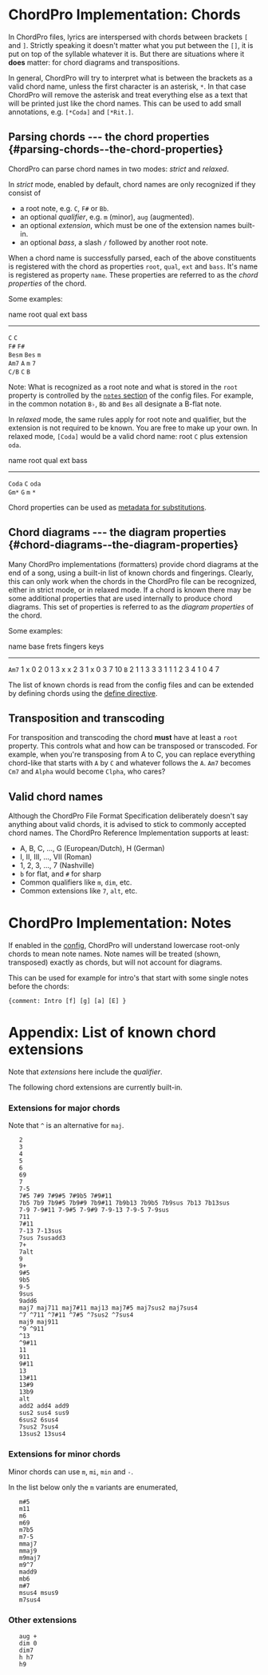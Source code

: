 ChordPro Implementation: Chords
===============================

In ChordPro files, lyrics are interspersed with chords between brackets
`[` and `]`. Strictly speaking it doesn't matter what you put between
the `[]`, it is put on top of the syllable whatever it is. But there are
situations where it **does** matter: for chord diagrams and
transpositions.

In general, ChordPro will try to interpret what is between the brackets
as a valid chord name, unless the first character is an asterisk, `*`.
In that case ChordPro will remove the asterisk and treat everything else
as a text that will be printed just like the chord names. This can be
used to add small annotations, e.g. `[*Coda]` and `[*Rit.]`.

Parsing chords --- the chord properties {#parsing-chords--the-chord-properties}
---------------------------------------

ChordPro can parse chord names in two modes: *strict* and *relaxed*.

In *strict* mode, enabled by default, chord names are only recognized if
they consist of

-   a root note, e.g. `C`, `F#` or `Bb`.
-   an optional *qualifier*, e.g. `m` (minor), `aug` (augmented).
-   an optional *extension*, which must be one of the extension names
    built-in.
-   an optional *bass*, a slash `/` followed by another root note.

When a chord name is successfully parsed, each of the above constituents
is registered with the chord as properties `root`, `qual`, `ext` and
`bass`. It's name is registered as property `name`. These properties are
referred to as the *chord properties* of the chord.

Some examples:

  name     root    qual   ext   bass
  -------- ------- ------ ----- ------
  `C`      `C`                  
  `F#`     `F#`                 
  `Besm`   `Bes`   `m`          
  `Am7`    `A`     `m`    `7`   
  `C/B`    `C`                  `B`

Note: What is recognized as a root note and what is stored in the `root`
property is controlled by the [`notes`
section](https://www.chordpro.org/chordpro/chordpro-configuration-instrument/)
of the config files. For example, in the common notation `B♭`, `Bb` and
`Bes` all designate a B-flat note.

In *relaxed* mode, the same rules apply for root note and qualifier, but
the extension is not required to be known. You are free to make up your
own. In relaxed mode, `[Coda]` would be a valid chord name: root `C`
plus extension `oda`.

  name     root   qual   ext     bass
  -------- ------ ------ ------- ------
  `Coda`   `C`           `oda`   
  `Gm*`    `G`    `m`    `*`     

Chord properties can be used as [metadata for
substitutions](https://www.chordpro.org/chordpro/chordpro-configuration-format-strings/#chord-display-strings).

Chord diagrams --- the diagram properties {#chord-diagrams--the-diagram-properties}
-----------------------------------------

Many ChordPro implementations (formatters) provide chord diagrams at the
end of a song, using a built-in list of known chords and fingerings.
Clearly, this can only work when the chords in the ChordPro file can be
recognized, either in strict mode, or in relaxed mode. If a chord is
known there may be some additional properties that are used internally
to produce chord diagrams. This set of properties is referred to as the
*diagram properties* of the chord.

Some examples:

  name    base   frets         fingers       keys
  ------- ------ ------------- ------------- ----------
  `Am7`   1      x 0 2 0 1 3   x x 2 3 1 x   0 3 7 10
  `B`     2      1 1 3 3 3 1   1 1 2 3 4 1   0 4 7

The list of known chords is read from the config files and can be
extended by defining chords using the [define
directive](./directives-define.md).

Transposition and transcoding
-----------------------------

For transposition and transcoding the chord **must** have at least a
`root` property. This controls what and how can be transposed or
transcoded. For example, when you're transposing from A to C, you can
replace everything chord-like that starts with `A` by `C` and whatever
follows the `A`. `Am7` becomes `Cm7` and `Alpha` would become `Clpha`,
who cares?

Valid chord names
-----------------

Although the ChordPro File Format Specification deliberately doesn't say
anything about valid chords, it is advised to stick to commonly accepted
chord names. The ChordPro Reference Implementation supports at least:

-   A, B, C, ..., G (European/Dutch), H (German)
-   I, II, III, ..., VII (Roman)
-   1, 2, 3, ..., 7 (Nashville)
-   `b` for flat, and `#` for sharp
-   Common qualifiers like `m`, `dim`, etc.
-   Common extensions like `7`, `alt`, etc.

ChordPro Implementation: Notes
==============================

If enabled in the
[config](https://www.chordpro.org/chordpro/chordpro-configuration-generic/#general-settings),
ChordPro will understand lowercase root-only chords to mean note names.
Note names will be treated (shown, transposed) exactly as chords, but
will not account for diagrams.

This can be used for example for intro's that start with some single
notes before the chords:

``` {tabindex="0"}
{comment: Intro [f] [g] [a] [E] }
```

Appendix: List of known chord extensions
========================================

Note that *extensions* here include the *qualifier*.

The following chord extensions are currently built-in.

### Extensions for major chords

Note that `^` is an alternative for `maj`.

``` {tabindex="0"}
   2
   3
   4
   5
   6
   69
   7
   7-5
   7#5 7#9 7#9#5 7#9b5 7#9#11
   7b5 7b9 7b9#5 7b9#9 7b9#11 7b9b13 7b9b5 7b9sus 7b13 7b13sus
   7-9 7-9#11 7-9#5 7-9#9 7-9-13 7-9-5 7-9sus
   711
   7#11
   7-13 7-13sus
   7sus 7susadd3
   7+
   7alt
   9
   9+
   9#5
   9b5
   9-5
   9sus
   9add6
   maj7 maj711 maj7#11 maj13 maj7#5 maj7sus2 maj7sus4
   ^7 ^711 ^7#11 ^7#5 ^7sus2 ^7sus4
   maj9 maj911
   ^9 ^911
   ^13
   ^9#11
   11
   911
   9#11
   13
   13#11
   13#9
   13b9
   alt
   add2 add4 add9
   sus2 sus4 sus9
   6sus2 6sus4
   7sus2 7sus4
   13sus2 13sus4
```

### Extensions for minor chords

Minor chords can use `m`, `mi`, `min` and `-`.

In the list below only the `m` variants are enumerated,

``` {tabindex="0"}
   m#5
   m11
   m6
   m69
   m7b5
   m7-5
   mmaj7
   mmaj9
   m9maj7
   m9^7
   madd9
   mb6
   m#7
   msus4 msus9
   m7sus4
```

### Other extensions

``` {tabindex="0"}
   aug +
   dim 0
   dim7
   h h7
   h9
```
